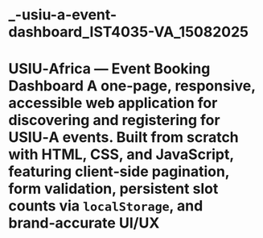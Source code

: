 # _-usiu-a-event-dashboard_IST4035-VA_15082025
# USIU‑Africa — Event Booking Dashboard A one‑page, responsive, accessible web application for discovering and registering for USIU‑A events. Built from scratch with **HTML**, **CSS**, and **JavaScript**, featuring **client‑side pagination**, **form validation**, **persistent slot counts** via `localStorage`, and brand‑accurate UI/UX
